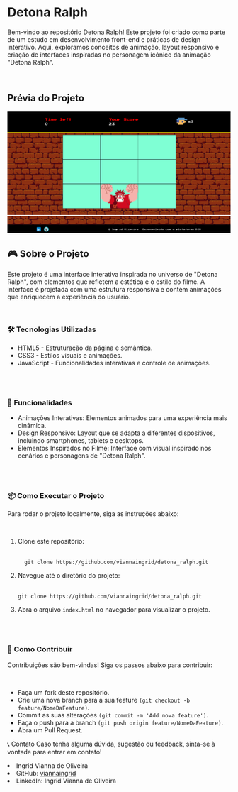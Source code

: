 <h1>Detona Ralph</h1>
<p>Bem-vindo ao repositório Detona Ralph! Este projeto foi criado como parte de um estudo em desenvolvimento front-end e práticas de design interativo. Aqui, exploramos conceitos de animação, layout responsivo e criação de interfaces inspiradas no personagem icônico da animação "Detona Ralph".</p>
<br>
<h2>Prévia do Projeto</h2>
<img src="https://github.com/viannaingrid/detona_ralph/blob/main/assets/img/img1.png">
<img src="https://github.com/viannaingrid/detona_ralph/blob/main/assets/img/img2.png">
<h2>🎮 Sobre o Projeto</h2>
<p>Este projeto é uma interface interativa inspirada no universo de "Detona Ralph", com elementos que refletem a estética e o estilo do filme. A interface é projetada com uma estrutura responsiva e contém animações que enriquecem a experiência do usuário.</p>
<br>
<h3>🛠️ Tecnologias Utilizadas</h3>
  <ul>
    <li>HTML5 - Estruturação da página e semântica.</li>
    <li>CSS3 - Estilos visuais e animações.</li>
    <li>JavaScript - Funcionalidades interativas e controle de animações.</li>
  </ul>
<br>
<br>
<h3>🚀 Funcionalidades</h3>
  <ul>
      <li>Animações Interativas: Elementos animados para uma experiência mais dinâmica.</li>
      <li>Design Responsivo: Layout que se adapta a diferentes dispositivos, incluindo smartphones, tablets e desktops.</li>
      <li>Elementos Inspirados no Filme: Interface com visual inspirado nos cenários e personagens de "Detona Ralph".</li>
  </ul>
<br>
<br>

<h3>📦 Como Executar o Projeto</h3>
<p>Para rodar o projeto localmente, siga as instruções abaixo:</p>
<br>
<ol>
<li>Clone este repositório:</li>
<pre><code>
  git clone https://github.com/viannaingrid/detona_ralph.git
</code></pre>

<li>Navegue até o diretório do projeto:</li>
<pre><code>
git clone https://github.com/viannaingrid/detona_ralph.git
</code></pre>


<li>Abra o arquivo <code>index.html</code> no navegador para visualizar o projeto.</li>
</ol>
<br>
<br>
<h3>🌱 Como Contribuir</h3>
<p>Contribuições são bem-vindas! Siga os passos abaixo para contribuir:</p>
<br>
<ul>
  <li>Faça um fork deste repositório.</li>
  <li>Crie uma nova branch para a sua feature <code>(git checkout -b feature/NomeDaFeature)</code>.</li>
  <li>Commit as suas alterações <code>(git commit -m 'Add nova feature')</code>.</li>
  <li>Faça o push para a branch <code>(git push origin feature/NomeDaFeature)</code>.</li>
  <li>Abra um Pull Request.</li>
</ul>

📞 Contato
Caso tenha alguma dúvida, sugestão ou feedback, sinta-se à vontade para entrar em contato!

<li>Ingrid Vianna de Oliveira</li>
<li>GitHub: <a href="https://github.com/viannaingrid">viannaingrid</a></li>
<li>LinkedIn: <a hrf="https://www.linkedin.com/in/ingrid-vianna/">Ingrid Vianna de Oliveira</a></li>
